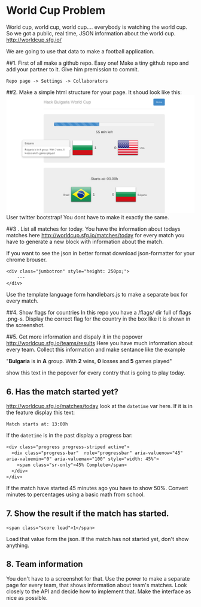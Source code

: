 World Cup Problem
======

World cup, world cup, world cup.... everybody is watching the world cup. So we got a public, real time, JSON information about the world cup. http://worldcup.sfg.io/

We are going to use that data to make a football application. 

##1. First of all make a github repo.
Easy one! Make a tiny github repo and add your partner to it. Give him premission to commit.
```
Repo page -> Settings -> Collaborators
```

##2. Make a simple html structure for your page. It shoud look like this:
![World Cup Problem Hack Bulgaria](screenshot.png?raw=true)
User twitter bootstrap!
You dont have to make it exactly the same.

##3 . List all matches for today.
You have the information about todays matches here http://worldcup.sfg.io/matches/today for every match you have to generate a new block with information about the match.

If you want to see the json in better format download json-formatter for your chrome brouser.

```
<div class="jumbotron" style="height: 250px;">
    ---
</div>
```

Use the template language form handlebars.js to make a separate box for every match.

##4. Show flags for countries
In this repo you have a /flags/ dir full of flags .png-s. Display the correct flag for the country in the box like it is shown in the screenshot.

##5. Get more information and dispaly it in the popover
http://worldcup.sfg.io/teams/results Here you have much information about every team. Collect this information and make sentance like the example

 
"__Bulgaria__ is in __A__ group. With __2__ wins, __0__ losses and __5__ games played"

show this text in the popover for every contry that is going to play today.

## 6. Has the match started yet? 
http://worldcup.sfg.io/matches/today look at the ``datetime`` var here. If it is in the feature display this text: 
```
Match starts at: 13:00h
```

If the ``datetime`` is in the past display a progress bar:
```
<div class="progress progress-striped active">
  <div class="progress-bar"  role="progressbar" aria-valuenow="45" aria-valuemin="0" aria-valuemax="100" style="width: 45%">
    <span class="sr-only">45% Complete</span>
  </div>
</div>
```
If the match have started 45 minutes ago you have to show 50%. Convert minutes to percentages using a basic math from school.

## 7. Show the result if the match has started.
```
<span class="score lead">1</span>
```
Load that value form the json. If the match has not started yet, don't show anything.

## 8. Team information
You don't have to a screenshot for that. Use the power to make a separate page for every team, that shows information about team's matches. Look closely to the API and decide how to implement that. Make the interface as nice as possible. 

